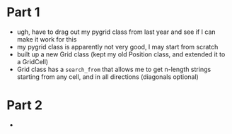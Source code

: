 # Part 1
* ugh, have to drag out my pygrid class from last year and see if I can make it work for this
* my pygrid class is apparently not very good, I may start from scratch
* built up a new Grid class (kept my old Position class, and extended it to a GridCell)
* Grid class has a `search_from` that allows me to get n-length strings starting from any cell, and in all directions (diagonals optional)

# Part 2
* 